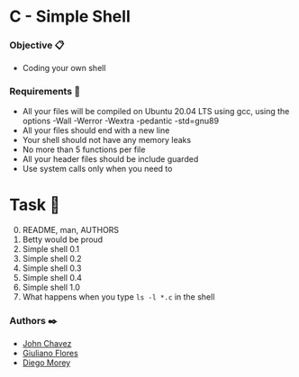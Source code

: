 # C - Simple Shell
### Objective 📋
* Coding your own shell
### Requirements 📌
* All your files will be compiled on Ubuntu 20.04 LTS using gcc, using the options -Wall -Werror -Wextra -pedantic -std=gnu89
* All your files should end with a new line
* Your shell should not have any memory leaks
* No more than 5 functions per file
* All your header files should be include guarded
* Use system calls only when you need to

# Task 📄

0. README, man, AUTHORS
1. Betty would be proud
2. Simple shell 0.1
3. Simple shell 0.2
4. Simple shell 0.3
5. Simple shell 0.4
6. Simple shell 1.0
7. What happens when you type `ls -l *.c` in the shell

### Authors ✒️
* [John Chavez](https://github.com/jrichard1909)
* [Giuliano Flores](https://github.com/mrgiulls)
* [Diego Morey](https://github.com/DAlons27)
